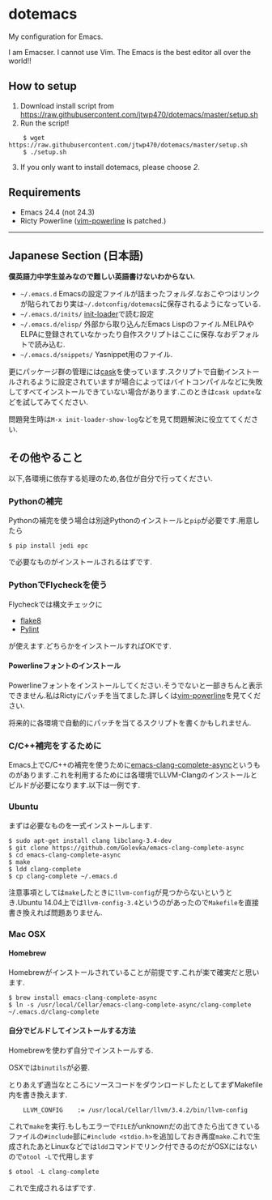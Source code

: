 # dotemacs
My configuration for Emacs.

I am Emacser. I cannot use Vim. The Emacs is the best editor all over the world!!

## How to setup

1. Download install script from https://raw.githubusercontent.com/jtwp470/dotemacs/master/setup.sh
2. Run the script!
```
    $ wget https://raw.githubusercontent.com/jtwp470/dotemacs/master/setup.sh
    $ ./setup.sh
```
3. If you only want to install dotemacs, please choose *2*. 

## Requirements

* Emacs 24.4 (not 24.3)
* Ricty Powerline ([vim-powerline](https://github.com/Lokaltog/vim-powerline/tree/develop/fontpatcher) is patched.)

---

## Japanese Section (日本語)
**僕英語力中学生並みなので難しい英語書けないわからない.**

* `~/.emacs.d` Emacsの設定ファイルが詰まったフォルダ.なおこやつはリンクが貼られており実は`~/.dotconfig/dotemacs`に保存されるようになっている.
* `~/.emacs.d/inits/` [init-loader](https://github.com/emacs-jp/init-loader)で読む設定
* `~/.emacs.d/elisp/` 外部から取り込んだEmacs Lispのファイル.MELPAやELPAに登録されていなかったり自作スクリプトはここに保存.なおデフォルトで読み込む.
* `~/.emacs.d/snippets/` Yasnippet用のファイル.

更にパッケージ群の管理には[cask](https://github.com/cask/cask)を使っています.スクリプトで自動インストールされるように設定されていますが場合によってはバイトコンパイルなどに失敗してすべてインストールできていない場合があります.このときは`cask update`などを試してみてください.

問題発生時は`M-x init-loader-show-log`などを見て問題解決に役立ててください.

## その他やること
以下,各環境に依存する処理のため,各位が自分で行ってください.

### Pythonの補完
Pythonの補完を使う場合は別途Pythonのインストールと`pip`が必要です.用意したら

    $ pip install jedi epc

で必要なものがインストールされるはずです.
### PythonでFlycheckを使う
Flycheckでは構文チェックに

* [flake8](https://pypi.python.org/pypi/flake8)
* [Pylint](http://www.pylint.org/)

が使えます.どちらかをインストールすればOKです.

#### Powerlineフォントのインストール
Powerlineフォントをインストールしてください.そうでないと一部きちんと表示できません.私はRictyにパッチを当てました.詳しくは[vim-powerline](https://github.com/Lokaltog/vim-powerline/tree/develop/fontpatcher)を見てください.

将来的に各環境で自動的にパッチを当てるスクリプトを書くかもしれません.

### C/C++補完をするために
Emacs上でC/C++の補完を使うために[emacs-clang-complete-async](https://github.com/Golevka/emacs-clang-complete-async)というものがあります.これを利用するためには各環境でLLVM-Clangのインストールとビルドが必要になります.以下は一例です.

### Ubuntu

まずは必要なものを一式インストールします.

    $ sudo apt-get install clang libclang-3.4-dev
	$ git clone https://github.com/Golevka/emacs-clang-complete-async
	$ cd emacs-clang-complete-async
	$ make
	$ ldd clang-complete
	$ cp clang-complete ~/.emacs.d

注意事項としては`make`したときに`llvm-config`が見つからないというとき.Ubuntu 14.04上では`llvm-config-3.4`というのがあったので`Makefile`を直接書き換えれば問題ありません.

### Mac OSX
#### Homebrew
Homebrewがインストールされていることが前提です.これが楽で確実だと思います.

    $ brew install emacs-clang-complete-async
	$ ln -s /usr/local/Cellar/emacs-clang-complete-async/clang-complete ~/.emacs.d/clang-complete

#### 自分でビルドしてインストールする方法
Homebrewを使わず自分でインストールする.

OSXでは`binutils`が必要.

とりあえず適当なところにソースコードをダウンロードしたとしてまずMakefile内を書き換えます.

```
    LLVM_CONFIG    := /usr/local/Cellar/llvm/3.4.2/bin/llvm-config
```

これで`make`を実行.もしもエラーで`FILE`がunknownだの出てきたら出てきているファイルの`#include`部に`#include <stdio.h>`を追加しておき再度`make`.これで生成されたあとLinuxなどでは`ldd`コマンドでリンク付できるのだがOSXにはないので`otool -L`で代用します

    $ otool -L clang-complete

これで生成されるはずです.
